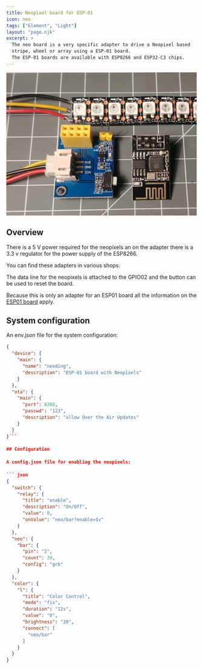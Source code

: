 ```yaml
---
title: Neopixel board for ESP-01
icon: neo
tags: ["Element", "Light"]
layout: "page.njk"
excerpt: >
  The neo board is a very specific adapter to drive a Neopixel based
  stripe, wheel or array using a ESP-01 board.
  The ESP-01 boards are available with ESP8266 and ESP32-C3 chips. 
---
```


![neopixel board](/boards/neo.jpg)

## Overview

There is a 5 V power required for the neopixels an on the adapter there is a 3.3 v regulator for the power supply of the ESP8266.

You can find these adapters in various shops.

The data line for the neopixels is attached to the GPIO02 and the button can be used to reset the board.

Because this is only an adapter for an ESP01 board all the information on the [ESP01 board](/boards/esp01.md) apply.


## System configuration

An env.json file for the system configuration:

``` json
{
  "device": {
    "main": {
      "name": "neoding",
      "description": "ESP-01 board with Neopixels"
    }
  },
  "ota": {
    "main": {
      "port": 8266,
      "passwd": "123",
      "description": "allow Over the Air Updates"
    }
  }
}```

## Configuration

A config.json file for enabling the neopixels:

``` json
{
  "switch": {
    "relay": {
      "title": "enable",
      "description": "On/Off",
      "value": 0,
      "onValue": "neo/bar?enable=$v"
    }
  },
  "neo": {
    "bar": {
      "pin": "2",
      "count": 39,
      "config": "grb"
    }
  },
  "color": {
    "l": {
      "title": "Color Control",
      "mode": "fix",
      "duration": "12s",
      "value": "0",
      "brightness": "20",
      "connect": [
        "neo/bar"
      ]
    }
  }
}
```
